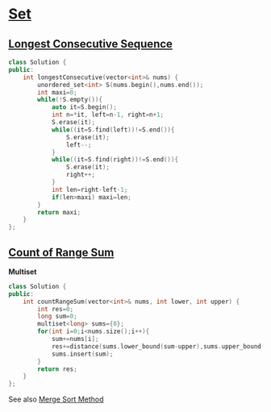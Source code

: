 # [Set](#set)
	
## [Longest Consecutive Sequence](#longest-consecutive-sequence)
```c++
class Solution {
public:
    int longestConsecutive(vector<int>& nums) {
        unordered_set<int> S(nums.begin(),nums.end());
        int maxi=0;
        while(!S.empty()){
            auto it=S.begin();
            int n=*it, left=n-1, right=n+1;
            S.erase(it);
            while((it=S.find(left))!=S.end()){
                S.erase(it);
                left--;
            }
            while((it=S.find(right))!=S.end()){
                S.erase(it);
                right++;
            }
            int len=right-left-1;
            if(len>maxi) maxi=len;
        }
        return maxi;
    }
};
```

## [Count of Range Sum](#count-of-range-sum)
**Multiset**
```c++
class Solution {
public:
    int countRangeSum(vector<int>& nums, int lower, int upper) {
        int res=0;
        long sum=0;
        multiset<long> sums={0};
        for(int i=0;i<nums.size();i++){
            sum+=nums[i];
            res+=distance(sums.lower_bound(sum-upper),sums.upper_bound(sum-lower));
            sums.insert(sum);
        }
        return res;
    }
};
```
See also [Merge Sort Method](/algorithm/divide-and-conquer.html#count-of-range-sum)